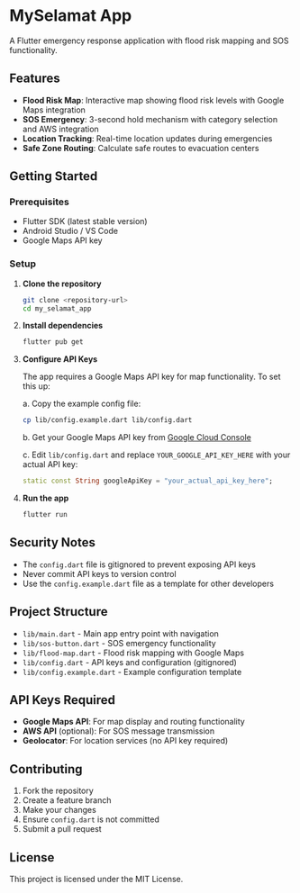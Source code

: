# MySelamat App

A Flutter emergency response application with flood risk mapping and SOS functionality.

## Features

- **Flood Risk Map**: Interactive map showing flood risk levels with Google Maps integration
- **SOS Emergency**: 3-second hold mechanism with category selection and AWS integration
- **Location Tracking**: Real-time location updates during emergencies
- **Safe Zone Routing**: Calculate safe routes to evacuation centers

## Getting Started

### Prerequisites

- Flutter SDK (latest stable version)
- Android Studio / VS Code
- Google Maps API key

### Setup

1. **Clone the repository**
   ```bash
   git clone <repository-url>
   cd my_selamat_app
   ```

2. **Install dependencies**
   ```bash
   flutter pub get
   ```

3. **Configure API Keys**
   
   The app requires a Google Maps API key for map functionality. To set this up:
   
   a. Copy the example config file:
   ```bash
   cp lib/config.example.dart lib/config.dart
   ```
   
   b. Get your Google Maps API key from [Google Cloud Console](https://console.cloud.google.com/apis/credentials)
   
   c. Edit `lib/config.dart` and replace `YOUR_GOOGLE_API_KEY_HERE` with your actual API key:
   ```dart
   static const String googleApiKey = "your_actual_api_key_here";
   ```

4. **Run the app**
   ```bash
   flutter run
   ```

## Security Notes

- The `config.dart` file is gitignored to prevent exposing API keys
- Never commit API keys to version control
- Use the `config.example.dart` file as a template for other developers

## Project Structure

- `lib/main.dart` - Main app entry point with navigation
- `lib/sos-button.dart` - SOS emergency functionality
- `lib/flood-map.dart` - Flood risk mapping with Google Maps
- `lib/config.dart` - API keys and configuration (gitignored)
- `lib/config.example.dart` - Example configuration template

## API Keys Required

- **Google Maps API**: For map display and routing functionality
- **AWS API** (optional): For SOS message transmission
- **Geolocator**: For location services (no API key required)

## Contributing

1. Fork the repository
2. Create a feature branch
3. Make your changes
4. Ensure `config.dart` is not committed
5. Submit a pull request

## License

This project is licensed under the MIT License.
